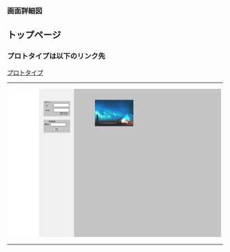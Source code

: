 ### 画面詳細図
## トップページ
### プロトタイプは以下のリンク先
[プロトタイプ](https://www.figma.com/file/c1gfjan5MAbjdh2eJg9KOi/Untitled?node-id=6%3A44)
*****
<img src="../img/toppage.png" width="500">


*****
